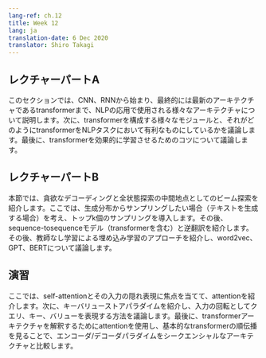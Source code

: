 ```yaml
---
lang-ref: ch.12
title: Week 12
lang: ja
translation-date: 6 Dec 2020
translator: Shiro Takagi
---
```



<!-- ## Lecture part A

In this section we discuss the various architectures used in NLP applications, beginning with CNNs, RNNs, and eventually covering the state of-the art architecture, transformers. We then discuss the various modules that comprise transformers and how they make transformers advantageous for NLP tasks. Finally, we discuss tricks that allow transformers to be trained effectively.  -->

## レクチャーパートA

このセクションでは、CNN、RNNから始まり、最終的には最新のアーキテクチャであるtransformerまで、NLPの応用で使用される様々なアーキテクチャについて説明します。次に、transformerを構成する様々なモジュールと、それがどのようにtransformerをNLPタスクにおいて有利なものにしているかを議論します。最後に、transformerを効果的に学習させるためのコツについて議論します。


<!-- ## Lecture part B

In this section we introduce beam search as a middle ground betwen greedy decoding and exhaustive search. We consider the case of wanting to sample from the generative distribution (i.e. when generating text) and introduce "top-k" sampling. Subsequently, we introduce sequence to sequence models (with a transformer variant) and backtranslation. We then introduce unsupervised learning approaches for learning embeddings and discuss word2vec, GPT, and BERT. -->

## レクチャーパートB

本節では、貪欲なデコーディングと全状態探索の中間地点としてのビーム探索を紹介します。ここでは、生成分布からサンプリングしたい場合（テキストを生成する場合）を考え、トップk個のサンプリングを導入します。その後、sequence-tosequenceモデル（transformerを含む）と逆翻訳を紹介します。その後、教師なし学習による埋め込み学習のアプローチを紹介し、word2vec、GPT、BERTについて議論します。

<!-- ## Practicum

We introduce attention, focusing on self-attention and its hidden layer representations of the inputs. Then, we introduce the key-value store paradigm and discuss how to represent queries, keys, and values as rotations of an input. Finally, we use attention to interpret the transformer architecture, taking a forward pass through a basic transformer, and comparing the encoder-decoder paradigm to sequential architectures. -->

## 演習

ここでは、self-attentionとその入力の隠れ表現に焦点を当てて、attentionを紹介します。次に、キーバリューストアパラダイムを紹介し、入力の回転としてクエリ、キー、バリューを表現する方法を議論します。最後に、transformerアーキテクチャを解釈するためにattentionを使用し、基本的なtransformerの順伝播を見ることで、エンコーダ/デコーダパラダイムをシークエンシャルなアーキテクチャと比較します。
